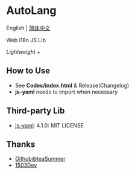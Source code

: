 # AutoLang
English | [简体中文](README.md)

Web i18n JS Lib

*Lightweight +*

## How to Use

- See **Codes/index.html** & Release(Changelog)
- **js-yaml** needs to import when necessary

## Third-party Lib

- [js-yaml](https://github.com/nodeca/js-yaml): 4.1.0: MIT LICENSE

## Thanks

- [Github@teaSummer](https://github.com/teaSummer)
- [1503Dev](https://1503dev.top?from=AutoLang)
